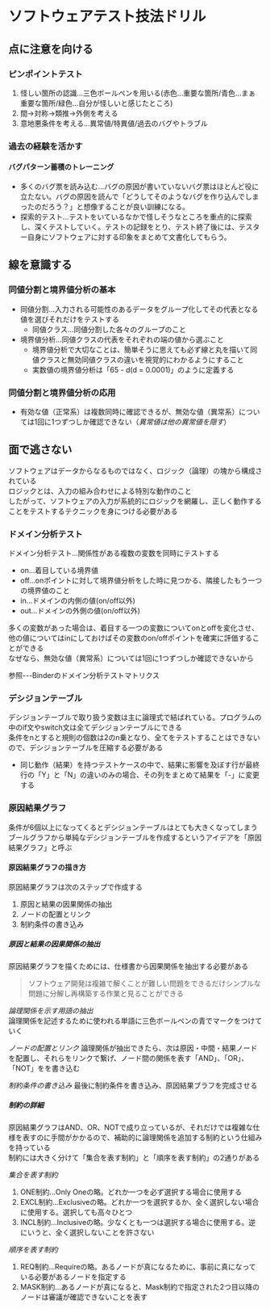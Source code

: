 # ソフトウェアテスト技法ドリル

## 点に注意を向ける

### ピンポイントテスト
1. 怪しい箇所の認識…三色ボールペンを用いる(赤色…重要な箇所/青色…まぁ重要な箇所/緑色…自分が怪しいと感じたところ)
2. 間→対称→類推→外側を考える
3. 意地悪条件を考える…異常値/特異値/過去のバグやトラブル

### 過去の経験を活かす
#### バグパターン蓄積のトレーニング
* 多くのバグ票を読み込む…バグの原因が書いていないバグ票はほとんど役に立たない。バグの原因を読んで「どうしてそのようなバグを作り込んでしまったのだろう？」と想像することが良い訓練になる。
* 探索的テスト…テストをいているなかで怪しそうなところを重点的に探索し、深くテストしていく。テストの記録をとり、テスト終了後には、テスター自身にソフトウェアに対する印象をまとめて文書化してもらう。

## 線を意識する

### 同値分割と境界値分析の基本
* 同値分割…入力される可能性のあるデータをグループ化してその代表となる値を選びそれだけをテストする
  * 同値クラス…同値分割した各々のグループのこと
* 境界値分析…同値クラスの代表をそれぞれの端の値から選ぶこと
  * 境界値分析で大切なことは、簡単そうに思えても必ず線と丸を描いて同値クラスと無効同値クラスの違いを視覚的にわかるようにすること
  * 実数値の境界値分析は「65 - d(d = 0.0001)」のように定義する

### 同値分割と境界値分析の応用
* 有効な値（正常系）は複数同時に確認できるが、無効な値（異常系）については1回に1つずつしか確認できない（*異常値は他の異常値を隠す*）


## 面で逃さない

ソフトウェアはデータからなるものではなく、ロジック（論理）の塊から構成されている  
ロジックとは、入力の組み合わせによる特別な動作のこと  
したがって、ソフトウェアの入力が系統的にロジックを網羅し、正しく動作することをテストするテクニックを身につける必要がある

### ドメイン分析テスト

ドメイン分析テスト…関係性がある複数の変数を同時にテストする  
* on…着目している境界値
* off…onポイントに対して境界値分析をした時に見つかる、隣接したもう一つの境界値のこと
* in…ドメインの内側の値(on/off以外)
* out…ドメインの外側の値(on/off以外)
  
多くの変数があった場合は、着目する一つの変数についてonとoffを変化させ、他の値についてはinにしておけばその変数のon/offポイントを確実に評価することができる  
なぜなら、無効な値（異常系）については1回に1つずつしか確認できないから

参照---Binderのドメイン分析テストマトリクス

### デシジョンテーブル

デシジョンテーブルで取り扱う変数は主に論理式で結ばれている。プログラムの中のif文やswitch文は全てデシジョンテーブルにできる  
条件をnとすると規則の個数は2のn乗となり、全てをテストすることはできないので、デシジョンテーブルを圧縮する必要がある  

* 同じ動作（結果）を持つテストケースの中で、結果に影響を及ぼす行が最終行の「Y」と「N」の違いのみの場合、その列をまとめて結果を「-」に変更する

### 原因結果グラフ

条件が6個以上になってくるとデシジョンテーブルはとても大きくなってしまう  
ブールグラフから単純なデシジョンテーブルを作成するというアイデアを「原因結果グラフ」と呼ぶ  

#### 原因結果グラフの描き方

原因結果グラフは次のステップで作成する
1. 原因と結果の因果関係の抽出
2. ノードの配置とリンク
3. 制約条件の書き込み

##### 原因と結果の因果関係の抽出

原因結果グラフを描くためには、仕様書から因果関係を抽出する必要がある  
> ソフトウェア開発は複雑で解くことが難しい問題をできるだけシンプルな問題に分解し再構築する作業と見ることができる

*論理関係を示す用語の抽出*  
論理関係を記述するために使われる単語に三色ボールペンの青でマークをつけていく

*ノードの配置とリンク*
論理関係が抽出できたら、次は原因・中間・結果ノードを配置し、それらをリンクで繋げ、ノード間の関係を表す「AND」、「OR」、「NOT」をを書き込む

*制約条件の書き込み*
最後に制約条件を書き込み、原因結果ブラフを完成させる

##### 制約の詳細

原因結果グラフはAND、OR、NOTで成り立っているが、それだけでは複雑な仕様を表すのに手間がかかるので、補助的に論理関係を追加する制約という仕組みを持っている  
制約には大きく分けて「集合を表す制約」と「順序を表す制約」の2通りがある  

*集合を表す制約*
1. ONE制約…Only Oneの略。どれか一つを必ず選択する場合に使用する
2. EXCL制約…Exclusiveの略。どれか一つを選択するか、全く選択しない場合に使用する。選択しても高々ひとつ
3. INCL制約…Inclusiveの略。少なくとも一つは選択する場合に使用する。逆にいうと、全く選択しないことを許さない

*順序を表す制約*
1. REQ制約…Requireの略。あるノードが真になるために、事前に真になっている必要があるノードを指定する
2. MASK制約…あるノードが真になると、Mask制約で指定された2つ目以降のノードは審議が確認できないことを表す

